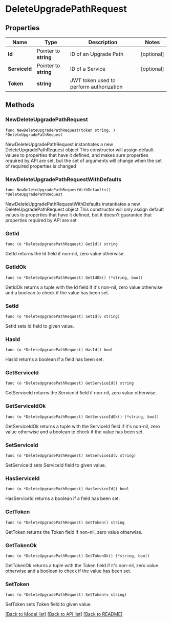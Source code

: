 # DeleteUpgradePathRequest

## Properties

Name | Type | Description | Notes
------------ | ------------- | ------------- | -------------
**Id** | Pointer to **string** | ID of an Upgrade Path | [optional] 
**ServiceId** | Pointer to **string** | ID of a Service | [optional] 
**Token** | **string** | JWT token used to perform authorization | 

## Methods

### NewDeleteUpgradePathRequest

`func NewDeleteUpgradePathRequest(token string, ) *DeleteUpgradePathRequest`

NewDeleteUpgradePathRequest instantiates a new DeleteUpgradePathRequest object
This constructor will assign default values to properties that have it defined,
and makes sure properties required by API are set, but the set of arguments
will change when the set of required properties is changed

### NewDeleteUpgradePathRequestWithDefaults

`func NewDeleteUpgradePathRequestWithDefaults() *DeleteUpgradePathRequest`

NewDeleteUpgradePathRequestWithDefaults instantiates a new DeleteUpgradePathRequest object
This constructor will only assign default values to properties that have it defined,
but it doesn't guarantee that properties required by API are set

### GetId

`func (o *DeleteUpgradePathRequest) GetId() string`

GetId returns the Id field if non-nil, zero value otherwise.

### GetIdOk

`func (o *DeleteUpgradePathRequest) GetIdOk() (*string, bool)`

GetIdOk returns a tuple with the Id field if it's non-nil, zero value otherwise
and a boolean to check if the value has been set.

### SetId

`func (o *DeleteUpgradePathRequest) SetId(v string)`

SetId sets Id field to given value.

### HasId

`func (o *DeleteUpgradePathRequest) HasId() bool`

HasId returns a boolean if a field has been set.

### GetServiceId

`func (o *DeleteUpgradePathRequest) GetServiceId() string`

GetServiceId returns the ServiceId field if non-nil, zero value otherwise.

### GetServiceIdOk

`func (o *DeleteUpgradePathRequest) GetServiceIdOk() (*string, bool)`

GetServiceIdOk returns a tuple with the ServiceId field if it's non-nil, zero value otherwise
and a boolean to check if the value has been set.

### SetServiceId

`func (o *DeleteUpgradePathRequest) SetServiceId(v string)`

SetServiceId sets ServiceId field to given value.

### HasServiceId

`func (o *DeleteUpgradePathRequest) HasServiceId() bool`

HasServiceId returns a boolean if a field has been set.

### GetToken

`func (o *DeleteUpgradePathRequest) GetToken() string`

GetToken returns the Token field if non-nil, zero value otherwise.

### GetTokenOk

`func (o *DeleteUpgradePathRequest) GetTokenOk() (*string, bool)`

GetTokenOk returns a tuple with the Token field if it's non-nil, zero value otherwise
and a boolean to check if the value has been set.

### SetToken

`func (o *DeleteUpgradePathRequest) SetToken(v string)`

SetToken sets Token field to given value.



[[Back to Model list]](../README.md#documentation-for-models) [[Back to API list]](../README.md#documentation-for-api-endpoints) [[Back to README]](../README.md)


